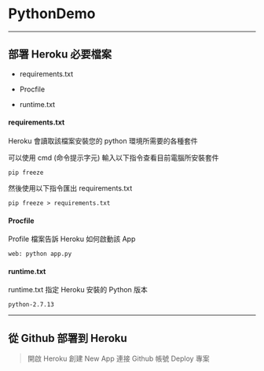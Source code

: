 # PythonDemo

---

## 部署 Heroku 必要檔案
  * requirements.txt

  * Procfile

  * runtime.txt

#### requirements.txt

Heroku 會讀取該檔案安裝您的 python 環境所需要的各種套件

可以使用 cmd (命令提示字元) 輸入以下指令查看目前電腦所安裝套件
```
pip freeze
```

然後使用以下指令匯出 requirements.txt
```
pip freeze > requirements.txt
```

#### Procfile
Profile 檔案告訴 Heroku 如何啟動該 App
```
web: python app.py
```

#### runtime.txt
runtime.txt 指定 Heroku 安裝的 Python 版本
```
python-2.7.13
```

---
## 從 Github 部署到 Heroku
> 開啟 Heroku 創建 New App 連接 Github 帳號 Deploy 專案
